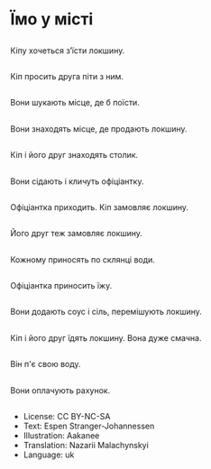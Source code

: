 # Їмо у місті

##
Кіпу хочеться з’їсти локшину.

##
Кіп просить друга піти з ним.

##
Вони шукають місце, де б поїсти.

##
Вони знаходять місце, де продають локшину.

##
Кіп і його друг знаходять столик.

##
Вони сідають і кличуть офіціантку.

##
Офіціантка приходить. Кіп замовляє локшину.

##
Його друг теж замовляє локшину.

##
Кожному приносять по склянці води.

##
Офіціантка приносить їжу.

##
Вони додають соус і сіль, перемішують локшину.

##
Кіп і його друг їдять локшину. Вона дуже смачна.

##
Він п'є свою воду.

##
Вони оплачують рахунок.

##
* License: CC BY-NC-SA
* Text: Espen Stranger-Johannessen
* Illustration: Aakanee
* Translation: Nazarii Malachynskyi
* Language: uk
